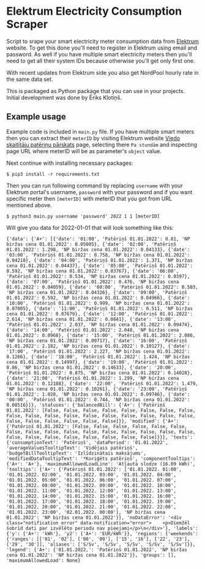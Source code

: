 # Elektrum Electricity Consumption Scraper

Script to srape your smart electricity meter consumption data from [Elektrum](https://elektrum.lv) website. To get this done you'll need to register in Elektrum using email and password. As well if you have multiple smart electricity meters then you'll need to get all their system IDs because otherwise you'll get only first one.

With recent updates from Elektrum side you also get NordPool hourly rate in the same data set.

This is packaged as Python package that you can use in your projects. Initial development was done by Ēriks Klotiņš.

## Example usage

Example code is included in `main.py` file. If you have multiple smart meters then you can extract their `meterID` by visiting Elektrum website [Viedo skaitītāju patēriņu pārskats](https://mans.elektrum.lv/lv/majai/mani-parskati/viedo-skaititaju-paterinu-parskats/) page, selecting there `Pa stundām` and inspecting page URL where meterID will be as parameter's `object` value.

Next continue with installing necessary packages:

```
$ pip3 install -r requirements.txt
```

Then you can run following command by replacing `username` with your Elektrum portal's username, `password` with your password and if you want specific meter then `[meterID]` with meterID that you got from URL mentioned above.

```
$ python3 main.py username 'password' 2022 1 1 [meterID]
```

Will give you data for 2022-01-01 that will look something like this:

```
{'data': {'A+': [{'date': '01:00', 'Patēriņš 01.01.2022': 0.81, 'NP biržas cena 01.01.2022': 0.05005}, {'date': '02:00', 'Patēriņš 01.01.2022': 1.298, 'NP biržas cena 01.01.2022': 0.04133}, {'date': '03:00', 'Patēriņš 01.01.2022': 0.758, 'NP biržas cena 01.01.2022': 0.04218}, {'date': '04:00', 'Patēriņš 01.01.2022': 1.371, 'NP biržas cena 01.01.2022': 0.04437}, {'date': '05:00', 'Patēriņš 01.01.2022': 0.592, 'NP biržas cena 01.01.2022': 0.03767}, {'date': '06:00', 'Patēriņš 01.01.2022': 0.534, 'NP biržas cena 01.01.2022': 0.0397}, {'date': '07:00', 'Patēriņš 01.01.2022': 0.476, 'NP biržas cena 01.01.2022': 0.04059}, {'date': '08:00', 'Patēriņš 01.01.2022': 0.503, 'NP biržas cena 01.01.2022': 0.04326}, {'date': '09:00', 'Patēriņš 01.01.2022': 0.592, 'NP biržas cena 01.01.2022': 0.04966}, {'date': '10:00', 'Patēriņš 01.01.2022': 0.999, 'NP biržas cena 01.01.2022': 0.07005}, {'date': '11:00', 'Patēriņš 01.01.2022': 0.511, 'NP biržas cena 01.01.2022': 0.07679}, {'date': '12:00', 'Patēriņš 01.01.2022': 2.614, 'NP biržas cena 01.01.2022': 0.0841}, {'date': '13:00', 'Patēriņš 01.01.2022': 2.037, 'NP biržas cena 01.01.2022': 0.09474}, {'date': '14:00', 'Patēriņš 01.01.2022': 2.048, 'NP biržas cena 01.01.2022': 0.0968}, {'date': '15:00', 'Patēriņš 01.01.2022': 2.086, 'NP biržas cena 01.01.2022': 0.09717}, {'date': '16:00', 'Patēriņš 01.01.2022': 2.182, 'NP biržas cena 01.01.2022': 0.10127}, {'date': '17:00', 'Patēriņš 01.01.2022': 2.227, 'NP biržas cena 01.01.2022': 0.1266}, {'date': '18:00', 'Patēriņš 01.01.2022': 1.424, 'NP biržas cena 01.01.2022': 0.14997}, {'date': '19:00', 'Patēriņš 01.01.2022': 0.86, 'NP biržas cena 01.01.2022': 0.14633}, {'date': '20:00', 'Patēriņš 01.01.2022': 0.875, 'NP biržas cena 01.01.2022': 0.14028}, {'date': '21:00', 'Patēriņš 01.01.2022': 1.299, 'NP biržas cena 01.01.2022': 0.12188}, {'date': '22:00', 'Patēriņš 01.01.2022': 1.479, 'NP biržas cena 01.01.2022': 0.10261}, {'date': '23:00', 'Patēriņš 01.01.2022': 1.028, 'NP biržas cena 01.01.2022': 0.09746}, {'date': '00:00', 'Patēriņš 01.01.2022': 0.744, 'NP biržas cena 01.01.2022': 0.08516}]}, 'statuses': {'balancedBill': {'A+': {'Patēriņš 01.01.2022': [False, False, False, False, False, False, False, False, False, False, False, False, False, False, False, False, False, False, False, False, False, False, False, False]}}, 'modified': {'A+': {'Patēriņš 01.01.2022': [False, False, False, False, False, False, False, False, False, False, False, False, False, False, False, False, False, False, False, False, False, False, False, False]}}}, 'texts': {'consumptionText': 'Patēriņš', 'dataPeriod': '01.01.2022', 'averageValuesTooltipText': 'Vidējais patēriņš', 'budgetBillTooltipText': 'Izlīdzinātais maksājums', 'modifiedDataTooltipText': '*Koriģēts patēriņš', 'componentTooltips': {'A+': 'A+'}, 'maximumAllowedLoadLine': 'Atļautā slodze (16.09 kWh)', 'tooltips': {'A+': {'Patēriņš 01.01.2022': ['01.01.2022. 01:00', '01.01.2022. 02:00', '01.01.2022. 03:00', '01.01.2022. 04:00', '01.01.2022. 05:00', '01.01.2022. 06:00', '01.01.2022. 07:00', '01.01.2022. 08:00', '01.01.2022. 09:00', '01.01.2022. 10:00', '01.01.2022. 11:00', '01.01.2022. 12:00', '01.01.2022. 13:00', '01.01.2022. 14:00', '01.01.2022. 15:00', '01.01.2022. 16:00', '01.01.2022. 17:00', '01.01.2022. 18:00', '01.01.2022. 19:00', '01.01.2022. 20:00', '01.01.2022. 21:00', '01.01.2022. 22:00', '01.01.2022. 23:00', '02.01.2022. 00:00'], 'NP biržas cena 01.01.2022': 'NP biržas cena 01.01.2022'}}, 'noDataError': '<div class="notification error" data-notification="error">    <p>Diemžēl šobrīd dati par izvēlēto periodu nav pieejami</p>\n</div>'}, 'labels': {'y': {'A+': 'kWh'}, 'y2': {'A+': 'EUR/kWh'}}, 'regions': {'weekends': {'ranges': [['01', '02'], ['08', '09'], ['15', '16'], ['22', '23'], ['29', '30']], 'aliases': ['S/Sv', 'S/Sv', 'S/Sv', 'S/Sv', 'S/Sv']}}, 'legend': {'A+': {'01.01.2022,': 'Patēriņš 01.01.2022', 'NP biržas cena 01.01.2022': 'NP biržas cena 01.01.2022'}}, 'groups': [], 'maximumAllowedLoad': None}
```
